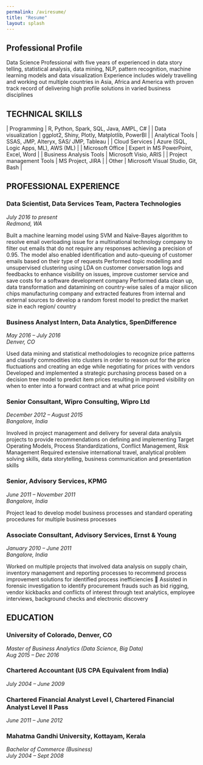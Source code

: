```yaml
---
permalink: /aviresume/
title: "Resume"
layout: splash
---
```


## Professional Profile

Data Science Professional with five years of experienced in data story telling, statistical analysis, data mining, NLP, pattern recognition, machine learning models and data visualization Experience includes widely travelling and working out multiple countries in Asia, Africa and America with proven track record of delivering high profile solutions in varied business disciplines 
 
## TECHNICAL SKILLS

| Programming                | R, Python, Spark, SQL, Java, AMPL, C#                                                |
| Data visualization | ggplot2, Shiny, Plotly, Matplotlib, PowerBI |
| Analytical Tools | SSAS, JMP, Alteryx, SAS/ JMP, Tableau |
| Cloud Services | Azure (SQL, Logic Apps, ML), AWS (ML) |
| Microsoft Office | Expert in MS PowerPoint, Excel, Word |
| Business Analysis Tools | Microsoft Visio, ARIS |
| Project management Tools | MS Project, JIRA |
| Other | Microsoft Visual Studio, Git, Bash |

## PROFESSIONAL EXPERIENCE

### Data Scientist, Data Services Team, Pactera Technologies
_July 2016 to present  
Redmond, WA_

Built a machine learning model using SVM and Naïve-Bayes algorithm to resolve email overloading issue for a multinational technology company to filter out emails that do not require any responses achieving a precision of 0.95. The model also enabled identification and auto-queuing of customer emails based on their type of requests
Performed topic modelling and unsupervised clustering using LDA on customer conversation logs and feedbacks to enhance visibility on issues, improve customer service and save costs for a software development company
Performed data clean up, data transformation and datamining on country-wise sales of a major silicon chips manufacturing company and extracted features from internal and external sources to develop a random forest model to predict the market size in each region/ country 
 
### Business Analyst Intern, Data Analytics, SpenDifference
_May 2016 – July 2016  
Denver, CO_

Used data mining and statistical methodologies to recognize price patterns and classify commodities into clusters in order to reason out for the price fluctuations and creating an edge while negotiating for prices with vendors
Developed and implemented a strategic purchasing process based on a decision tree model to predict item prices resulting in improved visibility on when to enter into a forward contract and at what price point 
 
###  Senior Consultant, Wipro Consulting, Wipro Ltd
_December 2012 – August 2015  
Bangalore, India_

Involved in project management and delivery for several data analysis projects to provide recommendations on defining and implementing Target Operating Models, Process Standardizations, Conflict Management, Risk Management
Required extensive international travel, analytical problem solving skills, data storytelling, business communication and presentation skills 
 
### Senior, Advisory Services, KPMG
_June 2011 – November 2011  
Bangalore, India_

Project lead to develop model business processes and standard operating procedures for multiple business processes 
 
### Associate Consultant, Advisory Services, Ernst & Young
_January 2010 – June 2011  
Bangalore, India_

Worked on multiple projects that involved data analysis on supply chain, inventory management and reporting processes to recommend process improvement solutions for identified process inefficiencies  Assisted in forensic investigation to identify procurement frauds such as bid rigging, vendor kickbacks and conflicts of interest through text analytics, employee interviews, background checks and electronic discovery 
 
## EDUCATION

### University of Colorado, Denver, CO
_Master of Business Analytics (Data Science, Big Data)  
Aug 2015 – Dec 2016_
 
### Chartered Accountant (US CPA Equivalent from India)
_July 2004 – June 2009_

### Chartered Financial Analyst Level I, Chartered Financial Analyst Level II Pass
_June 2011 – June 2012_

### Mahatma Gandhi University, Kottayam, Kerala
_Bachelor of Commerce (Business)  
July 2004 – Sept 2008_
